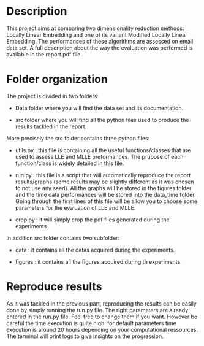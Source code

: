 # Description

This project aims at comparing two dimensionality reduction methods: Locally Linear Embedding and one of its variant Modified Locally Linear Embedding. The performances of these algorithms are assessed on email data set. A full description about the way the evaluation was performed is available in the report.pdf file. 

# Folder organization

The project is divided in two folders: 
 * Data folder where you will find the data set and its documentation.

 * src folder where you will find all the python files used to produce the results tackled in the report. 

 More precisely the src folder contains three python files:
 * utils.py : this file is containing all the useful functions/classes that are used to assess LLE and MLLE preformances. The prupose of each function/class is widely detailed in this file. 

 * run.py : this file is a script that will automatically reproduce the report results/graphs (some results may be slightly different as it was chosen to not use any seed). All the graphs will be stored in the figures folder and the time data performances will be stored into the data_time folder. Going through the first lines of this file will be allow you to choose some parameters for the evaluation of LLE and MLLE.  

* crop.py : it will simply crop the pdf files generated during the experiments

In addition src folder contains two subfolder:

* data : it contains all the datas acquired during the experiments. 

* figures : it contains all the figures acquired during th experiments. 

# Reproduce results

As it was tackled in the previous part, reproducing the results can be easily done by simply running the run.py file. The right parameters are already entered in the run.py file. Feel free to change them if you want. However be careful the time execution is quite high: for default parameters time execution is around 20 hours depending on your computational ressources. The terminal will print logs to give insights on the progression. 
